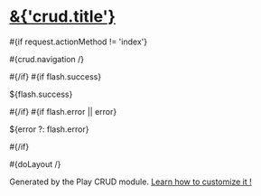 # [&{'crud.title'}](<@%7BCRUD.index()%7D>)

\#{if request.actionMethod != 'index'}

\#{crud.navigation /}

\#{/if} \#{if flash.success}

${flash.success}

\#{/if} \#{if flash.error || error}

${error ?: flash.error}

\#{/if}

\#{doLayout /}

Generated by the Play CRUD module. [Learn how to customize it !](http://www.playframework.org/documentation/1.1/crud)
